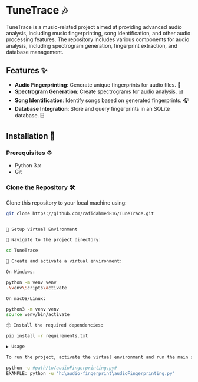# TuneTrace 🎶

TuneTrace is a music-related project aimed at providing advanced audio analysis, including music fingerprinting, song identification, and other audio processing features. The repository includes various components for audio analysis, including spectrogram generation, fingerprint extraction, and database management.

## Features ✨

- **Audio Fingerprinting**: Generate unique fingerprints for audio files. 📝
- **Spectrogram Generation**: Create spectrograms for audio analysis. 📊
- **Song Identification**: Identify songs based on generated fingerprints. 🎧
- **Database Integration**: Store and query fingerprints in an SQLite database. 🗄️

## Installation 🔧

### Prerequisites ⚙️

- Python 3.x
- Git

### Clone the Repository 🛠️

Clone this repository to your local machine using:

```bash
git clone https://github.com/rafidahmed816/TuneTrace.git


🚀 Setup Virtual Environment

📂 Navigate to the project directory:

cd TuneTrace

🐍 Create and activate a virtual environment:

On Windows:

python -m venv venv
.\venv\Scripts\activate

On macOS/Linux:

python3 -m venv venv
source venv/bin/activate

📦 Install the required dependencies:

pip install -r requirements.txt

▶️ Usage

To run the project, activate the virtual environment and run the main script:

python -u #path/to/audioFingerprinting.py#
EXAMPLE: python -u "h:\audio-fingerprint\audioFingerprinting.py"

